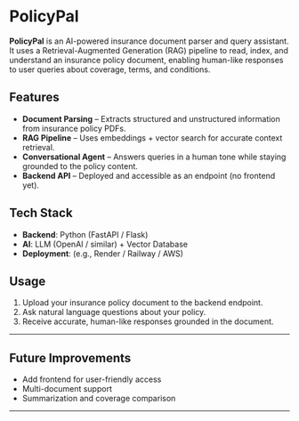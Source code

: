 # PolicyPal

**PolicyPal** is an AI-powered insurance document parser and query assistant.  
It uses a Retrieval-Augmented Generation (RAG) pipeline to read, index, and understand an insurance policy document, enabling human-like responses to user queries about coverage, terms, and conditions.

## Features
- **Document Parsing** – Extracts structured and unstructured information from insurance policy PDFs.
- **RAG Pipeline** – Uses embeddings + vector search for accurate context retrieval.
- **Conversational Agent** – Answers queries in a human tone while staying grounded to the policy content.
- **Backend API** – Deployed and accessible as an endpoint (no frontend yet).

## Tech Stack
- **Backend**: Python (FastAPI / Flask)
- **AI**: LLM (OpenAI / similar) + Vector Database
- **Deployment**: (e.g., Render / Railway / AWS)

## Usage
1. Upload your insurance policy document to the backend endpoint.
2. Ask natural language questions about your policy.
3. Receive accurate, human-like responses grounded in the document.

---

## Future Improvements
- Add frontend for user-friendly access
- Multi-document support
- Summarization and coverage comparison

---
